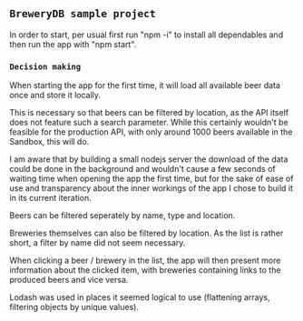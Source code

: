 ## `BreweryDB sample project`

In order to start, per usual first run "npm -i" to install all dependables and then run the app with "npm start".

### `Decision making`

When starting the app for the first time, it will load all available beer data once and store it locally.

This is necessary so that beers can be filtered by location, as the API itself does not feature such a search parameter. While this certainly wouldn't be feasible for the production API, with only around 1000 beers available in the Sandbox, this will do.

I am aware that by building a small nodejs server the download of the data could be done in the background and wouldn't cause a few seconds of waiting time when opening the app the first time, but for the sake of ease of use and transparency about the inner workings of the app I chose to build it in its current iteration.

Beers can be filtered seperately by name, type and location.

Breweries themselves can also be filtered by location. As the list is rather short, a filter by name did not seem necessary.

When clicking a beer / brewery in the list, the app will then present more information about the clicked item, with breweries containing links to the produced beers and vice versa.

Lodash was used in places it seemed logical to use (flattening arrays, filtering objects by unique values).
